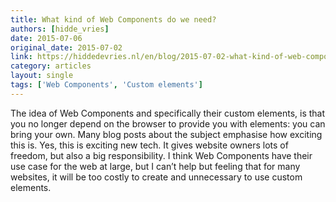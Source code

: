 ```yaml
---
title: What kind of Web Components do we need?
authors: [hidde_vries]
date: 2015-07-06
original_date: 2015-07-02
link: https://hiddedevries.nl/en/blog/2015-07-02-what-kind-of-web-components-do-we-need
category: articles
layout: single
tags: ['Web Components', 'Custom elements']
---
```


The idea of Web Components and specifically their custom elements, is that you no longer depend on the browser to provide you with elements: you can bring your own. Many blog posts about the subject emphasise how exciting this is. Yes, this is exciting new tech. It gives website owners lots of freedom, but also a big responsibility. I think Web Components have their use case for the web at large, but I can’t help but feeling that for many websites, it will be too costly to create and unnecessary to use custom elements.

<!-- Excerpt -->